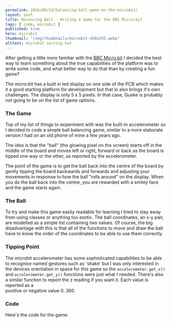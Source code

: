 ```yaml
---
permalink: 2016/09/23/balancing-ball-game-on-the-microbit/
layout: post
title: Balancing Ball - Writing a Game for the BBC Micro:bit
tags: [ code, microbit ]
published: true
hero: microbit
thumbnail: "/img/thumbnails/microbit-420x255.webp"
alttext: microbit sorting hat
---
```


After getting a little more familiar with the <a href="http://www.microbit.co.uk/">BBC Micro:bit</a> I decided
the best way to learn something about the true capabilities of the platform was to write some code, and
what better way to do that than by creating a fun game?

The micro:bit has a built in led display on one side of the PCB which makes it a good
starting platform for development but that in also brings it's own challenges. The display
is only 5 x 5 pixels. In that case, Quake is probably not going to be on the list of game options.

### The Game

Top of my list of things to experiment with was the built-in accelerometer so I decided
to code a simple ball balancing game, similar to a more elaborate version I had on
an old phone of mine a few years ago.

The idea is that the "ball" (the glowing pixel on the screen) starts off in the middle of the board and moves left or right,
forward or back as the board is tipped one way or the other, as reported by the accelerometer.

The point of the game is to get the ball back into the centre of the board by gently tipping the
board backwards and forwards and adjusting your movements in response to how the ball "rolls around"
on the display. When you do the ball back into the centre, you are rewarded with a smiley face and
the game starts again.

### The Ball

To try and make this game easily readable for learning I tried to stay away from using classes or
anything too exotic. The ball coordinates, an x-y pair, are modelled as a simple list containing two
values. Of course, the big disadvantage with this is that all of the functions to move and draw the ball
have to know the order of the coordinates to be able to use them correctly.

### Tipping Point

The microbit accelerometer has some sophisticated capabilities to be able to recognise named gestures
such as 'shake' but I was only interested in the devices orientation in space for this game so the
<code>accelerometer.get_x()</code> and <code>accelerometer.get_y()</code> functions were
just what I needed. There's also a similar function to report the z reading if you want it. Each value is reported as a  
positive or negative value 0..360.

### Code

Here's the code for the game:

<script src="https://gist.github.com/deejaygraham/d680fffddd3e9752b51834684d0939af.js"></script>
